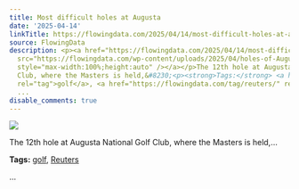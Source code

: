 ```yaml
---
title: Most difficult holes at Augusta
date: '2025-04-14'
linkTitle: https://flowingdata.com/2025/04/14/most-difficult-holes-at-augusta/
source: FlowingData
description: <p><a href="https://flowingdata.com/2025/04/14/most-difficult-holes-at-augusta/"><img
  src="https://flowingdata.com/wp-content/uploads/2025/04/holes-of-Augusta-750x433.png"
  style="max-width:100%;height:auto" /></a></p>The 12th hole at Augusta National Golf
  Club, where the Masters is held,&#8230;<p><strong>Tags:</strong> <a href="https://flowingdata.com/tag/golf/"
  rel="tag">golf</a>, <a href="https://flowingdata.com/tag/reuters/" rel="tag">Reuters</a></p>
  ...
disable_comments: true
---
```

<p><a href="https://flowingdata.com/2025/04/14/most-difficult-holes-at-augusta/"><img src="https://flowingdata.com/wp-content/uploads/2025/04/holes-of-Augusta-750x433.png" style="max-width:100%;height:auto" /></a></p>The 12th hole at Augusta National Golf Club, where the Masters is held,&#8230;<p><strong>Tags:</strong> <a href="https://flowingdata.com/tag/golf/" rel="tag">golf</a>, <a href="https://flowingdata.com/tag/reuters/" rel="tag">Reuters</a></p> ...